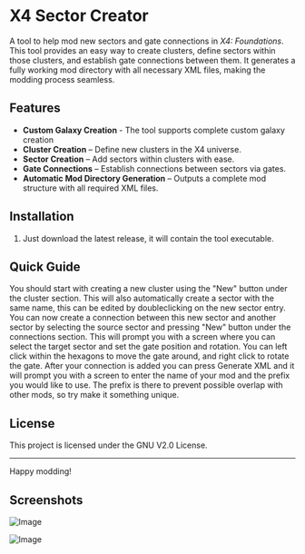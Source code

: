 # X4 Sector Creator

A tool to help mod new sectors and gate connections in *X4: Foundations*. This tool provides an easy way to create clusters, define sectors within those clusters, and establish gate connections between them. It generates a fully working mod directory with all necessary XML files, making the modding process seamless.

## Features
- **Custom Galaxy Creation** - The tool supports complete custom galaxy creation
- **Cluster Creation** – Define new clusters in the X4 universe.
- **Sector Creation** – Add sectors within clusters with ease.
- **Gate Connections** – Establish connections between sectors via gates.
- **Automatic Mod Directory Generation** – Outputs a complete mod structure with all required XML files.

## Installation
1. Just download the latest release, it will contain the tool executable.

## Quick Guide
You should start with creating a new cluster using the "New" button under the cluster section.
This will also automatically create a sector with the same name, this can be edited by doubleclicking on the new sector entry.
You can now create a connection between this new sector and another sector by selecting the source sector and pressing "New" button under the connections section.
This will prompt you with a screen where you can select the target sector and set the gate position and rotation.
You can left click within the hexagons to move the gate around, and right click to rotate the gate.
After your connection is added you can press Generate XML and it will prompt you with a screen to enter the name of your mod and the prefix you would like to use.
The prefix is there to prevent possible overlap with other mods, so try make it something unique.

## License
This project is licensed under the GNU V2.0 License.

---

Happy modding!

## Screenshots

![Image](https://github.com/user-attachments/assets/4ff83b6a-9374-46ce-8b47-4358f8c4f8ee)

![Image](https://github.com/user-attachments/assets/b70ca881-6910-4e93-a279-e7ccd70459c2)
